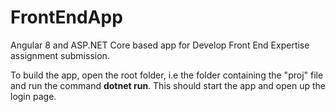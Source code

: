 # FrontEndApp
 Angular 8 and ASP.NET Core based app for Develop Front End Expertise assignment submission.

To build the app, open the root folder, i.e the folder containing the "proj" file and run the command **dotnet run**. This should start the app and open up the login page.
